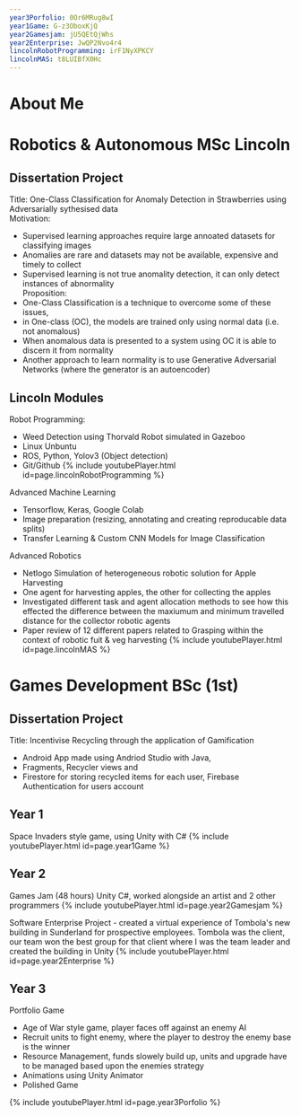 ```yaml
---
year3Porfolio: 0Or6MRug8wI
year1Game: G-z3OboxKjQ
year2Gamesjam: jU5QEtQjWhs
year2Enterprise: JwQP2Nvo4r4
lincolnRobotProgramming: irF1NyXPKCY
lincolnMAS: t8LUIBfX0Hc
---
```


# About Me


# Robotics & Autonomous MSc Lincoln
## Dissertation Project 
Title: One-Class Classification for Anomaly Detection in Strawberries using Adversarially sythesised data <br/>
Motivation:
- Supervised learning approaches require large annoated datasets for classifying images 
- Anomalies are rare and datasets may not be available, expensive and timely to collect 
- Supervised learning is not true anomality detection, it can only detect instances of abnormality <br/>
Proposition:
- One-Class Classification is a technique to overcome some of these issues,
- in One-class (OC), the models are trained only using normal data (i.e. not anomalous)
- When anomalous data is presented to a system using OC it is able to discern it from normality 
- Another approach to learn normality is to use Generative Adversarial Networks (where the generator is an autoencoder) 

## Lincoln Modules
Robot Programming: 
- Weed Detection using Thorvald Robot simulated in Gazeboo 
- Linux Unbuntu 
- ROS, Python, Yolov3 (Object detection)
- Git/Github 
{% include youtubePlayer.html id=page.lincolnRobotProgramming %} <br/>

Advanced Machine Learning 
- Tensorflow, Keras, Google Colab
- Image preparation (resizing, annotating and creating reproducable data splits) 
- Transfer Learning & Custom CNN Models for Image Classification 

Advanced Robotics 
- Netlogo Simulation of heterogeneous robotic solution for Apple Harvesting 
- One agent for harvesting apples, the other for collecting the apples 
- Investigated different task and agent allocation methods to see how this effected the difference between the maxiumum and minimum travelled distance for the collector robotic agents 
- Paper review of 12 different papers related to Grasping within the context of robotic fuit & veg harvesting 
{% include youtubePlayer.html id=page.lincolnMAS %} <br/>

# Games Development BSc (1st)
## Dissertation Project
Title: Incentivise Recycling through the application of Gamification
- Android App made using Andriod Studio with Java,
- Fragments, Recycler views and 
- Firestore for storing recycled items for each user, Firebase Authentication for users account 

## Year 1 
Space Invaders style game, using Unity with C#
{% include youtubePlayer.html id=page.year1Game %} <br/>

## Year 2
Games Jam (48 hours) Unity C#, worked alongside an artist and 2 other programmers
{% include youtubePlayer.html id=page.year2Gamesjam %} <br/>

Software Enterprise Project - created a virtual experience of Tombola's new building in Sunderland for prospective employees. 
Tombola was the client, our team won the best group for that client where I was the team leader and created the building in 
Unity 
{% include youtubePlayer.html id=page.year2Enterprise %} <br/>

## Year 3
Portfolio Game <br/>
- Age of War style game, player faces off against an enemy AI
- Recruit units to fight enemy, where the player to destroy the enemy base is the winner 
- Resource Management, funds slowely build up, units and upgrade have to be managed based upon the enemies strategy
- Animations using Unity Animator 
- Polished Game

{% include youtubePlayer.html id=page.year3Porfolio %} <br/>
